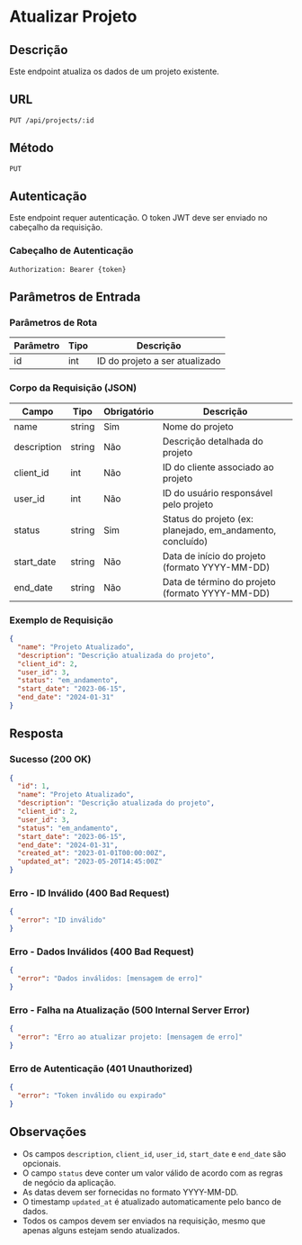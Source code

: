 # Atualizar Projeto

## Descrição
Este endpoint atualiza os dados de um projeto existente.

## URL
```
PUT /api/projects/:id
```

## Método
`PUT`

## Autenticação
Este endpoint requer autenticação. O token JWT deve ser enviado no cabeçalho da requisição.

### Cabeçalho de Autenticação
```
Authorization: Bearer {token}
```

## Parâmetros de Entrada
### Parâmetros de Rota
| Parâmetro | Tipo | Descrição |
|-----------|------|-----------|
| id        | int  | ID do projeto a ser atualizado |

### Corpo da Requisição (JSON)
| Campo       | Tipo   | Obrigatório | Descrição                                |
|-------------|--------|-------------|------------------------------------------|
| name        | string | Sim         | Nome do projeto                          |
| description | string | Não         | Descrição detalhada do projeto           |
| client_id   | int    | Não         | ID do cliente associado ao projeto       |
| user_id     | int    | Não         | ID do usuário responsável pelo projeto   |
| status      | string | Sim         | Status do projeto (ex: planejado, em_andamento, concluído) |
| start_date  | string | Não         | Data de início do projeto (formato YYYY-MM-DD) |
| end_date    | string | Não         | Data de término do projeto (formato YYYY-MM-DD) |

### Exemplo de Requisição
```json
{
  "name": "Projeto Atualizado",
  "description": "Descrição atualizada do projeto",
  "client_id": 2,
  "user_id": 3,
  "status": "em_andamento",
  "start_date": "2023-06-15",
  "end_date": "2024-01-31"
}
```

## Resposta
### Sucesso (200 OK)
```json
{
  "id": 1,
  "name": "Projeto Atualizado",
  "description": "Descrição atualizada do projeto",
  "client_id": 2,
  "user_id": 3,
  "status": "em_andamento",
  "start_date": "2023-06-15",
  "end_date": "2024-01-31",
  "created_at": "2023-01-01T00:00:00Z",
  "updated_at": "2023-05-20T14:45:00Z"
}
```

### Erro - ID Inválido (400 Bad Request)
```json
{
  "error": "ID inválido"
}
```

### Erro - Dados Inválidos (400 Bad Request)
```json
{
  "error": "Dados inválidos: [mensagem de erro]"
}
```

### Erro - Falha na Atualização (500 Internal Server Error)
```json
{
  "error": "Erro ao atualizar projeto: [mensagem de erro]"
}
```

### Erro de Autenticação (401 Unauthorized)
```json
{
  "error": "Token inválido ou expirado"
}
```

## Observações
- Os campos `description`, `client_id`, `user_id`, `start_date` e `end_date` são opcionais.
- O campo `status` deve conter um valor válido de acordo com as regras de negócio da aplicação.
- As datas devem ser fornecidas no formato YYYY-MM-DD.
- O timestamp `updated_at` é atualizado automaticamente pelo banco de dados.
- Todos os campos devem ser enviados na requisição, mesmo que apenas alguns estejam sendo atualizados.
